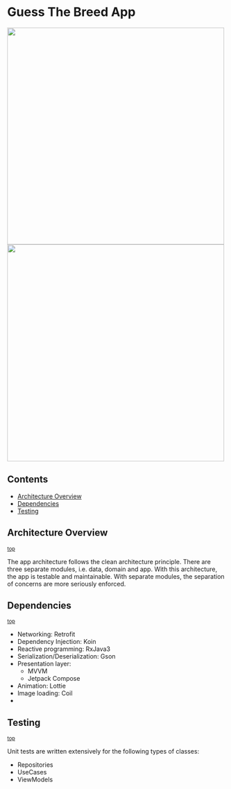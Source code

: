 # Guess The Breed App
<img src=https://github.com/alanvan-theiconic/GuessTheBreed/assets/101151538/33c0f859-31f4-475d-860f-b01f1b51f80d height=500/>
<img src=https://github.com/alanvan-theiconic/GuessTheBreed/assets/101151538/04c95ac1-a365-478a-b656-661a0468fd8e height=500/>

## <a name="contents"></a>Contents

- [Architecture Overview](#architecture)
- [Dependencies](#dependencies)
- [Testing](#testing)

## <a name="architecture"></a>Architecture Overview
<sup>[top](#contents)</sup>

The app architecture follows the clean architecture principle. There are three separate modules, i.e.
data, domain and app. With this architecture, the app is testable and maintainable. 
With separate modules, the separation of concerns are more seriously enforced.

## <a name="dependencies"></a>Dependencies
<sup>[top](#contents)</sup>

- Networking: Retrofit
- Dependency Injection: Koin
- Reactive programming: RxJava3
- Serialization/Deserialization: Gson
- Presentation layer: 
  - MVVM
  - Jetpack Compose
- Animation: Lottie
- Image loading: Coil
- 
## <a name="testing"></a>Testing
<sup>[top](#contents)</sup>

Unit tests are written extensively for the following types of classes:
- Repositories
- UseCases
- ViewModels
